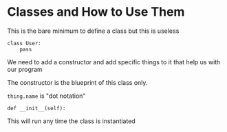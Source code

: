 # Classes and How to Use Them


This is the bare minimum to define a class but this is useless
```
class User:
    pass
```
We need to add a constructor and add specific things to it that help us with our program

The constructor is the blueprint  of this class only.

`thing.name` is "dot notation"

```
def __init__(self):
```
This will run any time the class is instantiated 